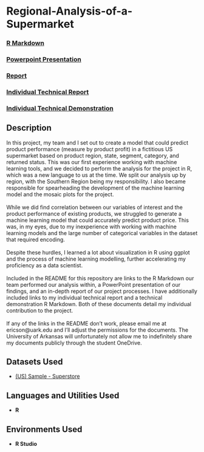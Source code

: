 # Regional-Analysis-of-a-Supermarket

 ### [R Markdown](https://github.com/eericson2005/Regional-Analysis-of-a-Supermarket/blob/f686101e54b9bc7c6c3b50192631237a9ce7b7f0/team3_midterm_EDA.pdf)
 ### [Powerpoint Presentation](https://uark-my.sharepoint.com/:p:/g/personal/ericson_uark_edu/EaJUtJTxYsxInGNWQWtnTBMBujAy6LnD5afrdqhomADEWg?e=94m7B3)
 ### [Report](https://uark-my.sharepoint.com/:w:/g/personal/ericson_uark_edu/EYGNbcuYx3JLl0UtiFA7tbcB_m7eaSYWZR61PP5vW5sS7Q?e=K8bAuX)
 ### [Individual Technical Report](https://uark-my.sharepoint.com/:w:/g/personal/ericson_uark_edu/EYUx562LKHFJm9Q6nrfGqt0BaqeYqhH40ob9OMVQnxrEhg?e=Kezn6t)
 ### [Individual Technical Demonstration](https://github.com/eericson2005/Regional-Analysis-of-a-Supermarket/blob/91309fb0ffb81ef1ea4596db5cb31e77fe7970eb/Technical-Demonstrations.pdf)
 
<h2>Description</h2>
In this project, my team and I set out to create a model that could predict product performance (measure by product profit) in a fictitious US supermarket based on product region, state, segment, category, and returned status. This was our first experience working with machine learning tools, and we decided to perform the analysis for the project in R, which was a new language to us at the time. We split our analysis up by region, with the Southern Region being my responsibility. I also became responsible for spearheading the development of the machine learning model and the mosaic plots for the project.<br/>
<br/>
While we did find correlation between our variables of interest and the product performance of existing products, we struggled to generate a machine learning model that could accurately predict product price. This was, in my eyes, due to my inexperience with working with machine learning models and the large number of categorical variables in the dataset that required encoding.<br/>
<br/>
Despite these hurdles, I learned a lot about visualization in R using ggplot and the process of machine learning modelling, further accelerating my proficiency as a data scientist. <br/>
<br/>
Included in the README for this repository are links to the R Markdown our team performed our analysis within, a PowerPoint presentation of our findings, and an in-depth report of our project processes. I have additionally included links to my individual technical report and a technical demonstration R Markdown. Both of these documents detail my individual contribution to the project.<br/>
<br/>
If any of the links in the README don’t work, please email me at ericson@uark.edu and I’ll adjust the permissions for the documents. The University of Arkansas will unfortunately not allow me to indefinitely share my documents publicly through the student OneDrive.

<h2>Datasets Used</h2>

- [(US) Sample - Superstore](https://uark-my.sharepoint.com/:x:/g/personal/ericson_uark_edu/ERgoPwt8euhDk4y8hVYmFPgBFmH0JZITvfzOT4frovntPQ?e=K3SOaD)

<h2>Languages and Utilities Used</h2>

- <b>R</b> 

<h2>Environments Used </h2>

- <b>R Studio</b>
